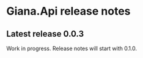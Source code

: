# Giana.Api release notes

## Latest release 0.0.3

Work in progress. Release notes will start with 0.1.0.

